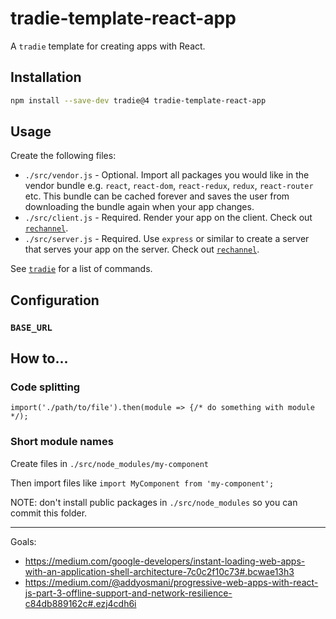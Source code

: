 # tradie-template-react-app

A `tradie` template for creating apps with React.


## Installation

```bash
npm install --save-dev tradie@4 tradie-template-react-app
```

## Usage

Create the following files:

- `./src/vendor.js` - Optional. Import all packages you would like in the vendor bundle e.g. `react`, `react-dom`, `react-redux`, `redux`, `react-router` etc. This bundle can be cached forever and saves the user from downloading the bundle again when your app changes. 
- `./src/client.js` - Required. Render your app on the client. Check out [`rechannel`](https://npmjs.com/package/rechannel).
- `./src/server.js` - Required. Use `express` or similar to create a server that serves your app on the server. Check out [`rechannel`](https://npmjs.com/package/rechannel).

See [`tradie`](https://www.npmjs.com/package/tradie) for a list of commands.


## Configuration

### `BASE_URL`

## How to...

### Code splitting
`import('./path/to/file').then(module => {/* do something with module */);`

### Short module names

Create files in `./src/node_modules/my-component`

Then import files like `import MyComponent from 'my-component';`

NOTE: don't install public packages in `./src/node_modules` so you can commit this folder.

------


Goals: 
- https://medium.com/google-developers/instant-loading-web-apps-with-an-application-shell-architecture-7c0c2f10c73#.bcwae13h3
- https://medium.com/@addyosmani/progressive-web-apps-with-react-js-part-3-offline-support-and-network-resilience-c84db889162c#.ezj4cdh6i

